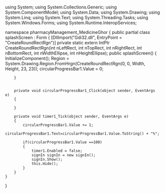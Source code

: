 using System;
using System.Collections.Generic;
using System.ComponentModel;
using System.Data;
using System.Drawing;
using System.Linq;
using System.Text;
using System.Threading.Tasks;
using System.Windows.Forms;
using System.Runtime.InteropServices;

namespace pharmacyManagement_MedicineGhor
{
    public partial class splashScreen : Form
    {
        [DllImport("Gdi32.dll", EntryPoint = "CreateRoundRectRgn")]
        private static extern IntPtr CreateRoundRectRgn(int nLeftRect, int nTopRect, int nRightRect, int nBottomRect, int nWidthEllipse, int nHeightEllipse);
        public splashScreen()
        {
            InitializeComponent();
            Region = System.Drawing.Region.FromHrgn(CreateRoundRectRgn(0, 0, Width, Height, 23, 23));
            circularProgressBar1.Value = 0;
            
        }
       
        
        private void circularProgressBar1_Click(object sender, EventArgs e)
        {
            
        }

        private void timer1_Tick(object sender, EventArgs e)
        {
            circularProgressBar1.Value += 1;
            circularProgressBar1.Text=circularProgressBar1.Value.ToString() + "%";

            if(circularProgressBar1.Value ==100)
            {
                timer1.Enabled = false;
                signIn signIn = new signIn();
                signIn.Show();
                this.Hide();
            }
        }
    }
}
